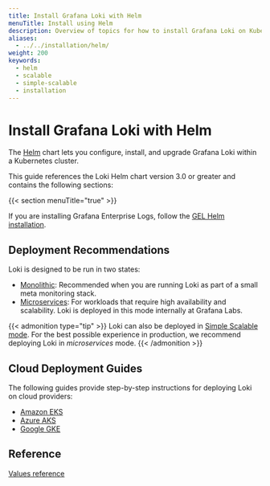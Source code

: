 ```yaml
---
title: Install Grafana Loki with Helm
menuTitle: Install using Helm
description: Overview of topics for how to install Grafana Loki on Kubernetes with Helm.
aliases:
  - ../../installation/helm/
weight: 200
keywords:
  - helm 
  - scalable
  - simple-scalable
  - installation
---
```


# Install Grafana Loki with Helm

The [Helm](https://helm.sh/) chart lets you configure, install, and upgrade Grafana Loki within a Kubernetes cluster.

This guide references the Loki Helm chart version 3.0 or greater and contains the following sections:

{{< section menuTitle="true" >}}

If you are installing Grafana Enterprise Logs, follow the [GEL Helm installation](https://grafana.com/docs/enterprise-logs/<ENTERPRISE_LOGS_VERSION>/setup/helm/).

## Deployment Recommendations

Loki is designed to be run in two states:
* [Monolithic](https://grafana.com/docs/loki/<LOKI_VERSION>/get-started/deployment-modes/#monolithic-mode): Recommended when you are running Loki as part of a small meta monitoring stack.
* [Microservices](https://grafana.com/docs/loki/<LOKI_VERSION>/get-started/deployment-modes/#microservices-mode): For workloads that require high availability and scalability. Loki is deployed in this mode internally at Grafana Labs.

{{< admonition type="tip" >}}
Loki can also be deployed in [Simple Scalable mode](https://grafana.com/docs/loki/<LOKI_VERSION>/get-started/deployment-modes/#simple-scalable). For the best possible experience in production, we recommend deploying Loki in *microservices* mode.
{{< /admonition >}}

## Cloud Deployment Guides

The following guides provide step-by-step instructions for deploying Loki on cloud providers:

- [Amazon EKS](https://grafana.com/docs/loki/<LOKI_VERSION>/setup/install/helm/deployment-guides/aws/)
- [Azure AKS](https://grafana.com/docs/loki/<LOKI_VERSION>/setup/install/helm/deployment-guides/azure/)
- [Google GKE](https://grafana.com/docs/loki/<LOKI_VERSION>/setup/install/helm/deployment-guides/gcp/)

## Reference

[Values reference](https://grafana.com/docs/loki/<LOKI_VERSION>/setup/install/helm/reference/)
